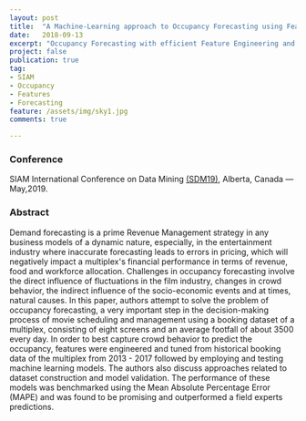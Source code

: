 ```yaml
---
layout: post
title:  "A Machine-Learning approach to Occupancy Forecasting using Feature Tuning"
date:   2018-09-13
excerpt: "Occupancy Forecasting with efficient Feature Engineering and Tuning."
project: false
publication: true
tag:
- SIAM 
- Occupancy
- Features
- Forecasting
feature: /assets/img/sky1.jpg
comments: true

---
```

### Conference
SIAM International Conference on Data Mining [(SDM19)](https://www.siam.org/Conferences/CM/Main/sdm19), Alberta, Canada — May,2019.

### Abstract
Demand forecasting is a prime Revenue Management strategy in any business models of a dynamic nature, especially, in the entertainment industry where inaccurate forecasting leads to errors in pricing, which will negatively impact a multiplex's financial performance in terms of revenue, food and workforce allocation. Challenges in occupancy forecasting involve the direct influence of fluctuations in the film industry, changes in crowd behavior, the indirect influence of the socio-economic events and at times, natural causes. 
In this paper, authors attempt to solve the problem of occupancy forecasting, a very important step in the decision-making process of movie scheduling and management using a booking dataset of a multiplex, consisting of eight screens and an average footfall of about 3500 every day. In order to best capture crowd behavior to predict the occupancy, features were engineered and tuned from historical booking data of the multiplex from 2013 - 2017 followed by employing and testing machine learning models. The authors also discuss approaches related to dataset construction and model validation. The performance of these models was benchmarked using the Mean Absolute Percentage Error (MAPE) and was found to be promising and outperformed a field experts predictions.
